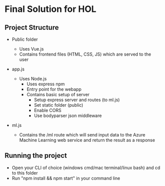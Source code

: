 # Final Solution for HOL

## Project Structure

- Public folder
	- Uses Vue.js
  - Contains frontend files (HTML, CSS, JS) which are served to the user

- app.js
  - Uses Node.js
	- Uses express npm
	- Entry point for the webapp
	- Contains basic setup of server
	  - Setup express server and routes (to ml.js)
	  - Set static folder (public)
	  - Enable CORS
	  - Use bodyparser json middleware

- ml.js
  - Contains the /ml route which will send input data to the Azure Machine Learning web service and return the result as a response


## Running the project

- Open your CLI of choice (windows cmd/mac terminal/linux bash) and cd to this folder
- Run "npm install && npm start" in your command line
